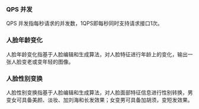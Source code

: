 ### QPS 并发
QPS 并发指每秒请求的并发数，1QPS即每秒同时支持请求接口1次。

### 人脸年龄变化
人脸年龄变化指基于人脸编辑和生成算法，对人脸特征进行年龄上的变化，输出一张人脸变老或变年轻的图像。

### 人脸性别变换
人脸性别变换指基于人脸编辑和生成算法，对人脸面部特征信息进行性别转换，男变女可具备美颜、淡妆、加刘海和长发效果；女变男可具备加胡须，变短发效果。



